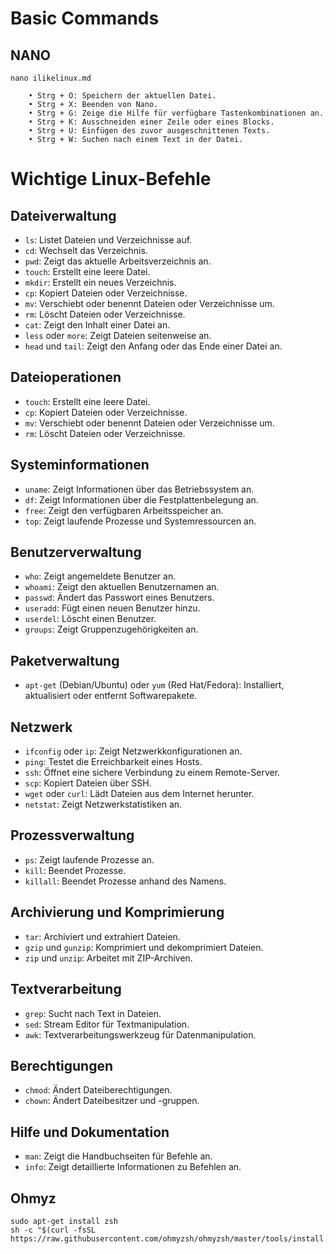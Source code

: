 # Basic Commands


## NANO
```nano ilikelinux.md```

```
    • Strg + O: Speichern der aktuellen Datei.
    • Strg + X: Beenden von Nano.
    • Strg + G: Zeige die Hilfe für verfügbare Tastenkombinationen an.
    • Strg + K: Ausschneiden einer Zeile oder eines Blocks.
    • Strg + U: Einfügen des zuvor ausgeschnittenen Texts.
    • Strg + W: Suchen nach einem Text in der Datei.
```


# Wichtige Linux-Befehle

## Dateiverwaltung

- `ls`: Listet Dateien und Verzeichnisse auf.
- `cd`: Wechselt das Verzeichnis.
- `pwd`: Zeigt das aktuelle Arbeitsverzeichnis an.
- `touch`: Erstellt eine leere Datei.
- `mkdir`: Erstellt ein neues Verzeichnis.
- `cp`: Kopiert Dateien oder Verzeichnisse.
- `mv`: Verschiebt oder benennt Dateien oder Verzeichnisse um.
- `rm`: Löscht Dateien oder Verzeichnisse.
- `cat`: Zeigt den Inhalt einer Datei an.
- `less` oder `more`: Zeigt Dateien seitenweise an.
- `head` und `tail`: Zeigt den Anfang oder das Ende einer Datei an.

## Dateioperationen

- `touch`: Erstellt eine leere Datei.
- `cp`: Kopiert Dateien oder Verzeichnisse.
- `mv`: Verschiebt oder benennt Dateien oder Verzeichnisse um.
- `rm`: Löscht Dateien oder Verzeichnisse.

## Systeminformationen

- `uname`: Zeigt Informationen über das Betriebssystem an.
- `df`: Zeigt Informationen über die Festplattenbelegung an.
- `free`: Zeigt den verfügbaren Arbeitsspeicher an.
- `top`: Zeigt laufende Prozesse und Systemressourcen an.

## Benutzerverwaltung

- `who`: Zeigt angemeldete Benutzer an.
- `whoami`: Zeigt den aktuellen Benutzernamen an.
- `passwd`: Ändert das Passwort eines Benutzers.
- `useradd`: Fügt einen neuen Benutzer hinzu.
- `userdel`: Löscht einen Benutzer.
- `groups`: Zeigt Gruppenzugehörigkeiten an.

## Paketverwaltung

- `apt-get` (Debian/Ubuntu) oder `yum` (Red Hat/Fedora): Installiert, aktualisiert oder entfernt Softwarepakete.

## Netzwerk

- `ifconfig` oder `ip`: Zeigt Netzwerkkonfigurationen an.
- `ping`: Testet die Erreichbarkeit eines Hosts.
- `ssh`: Öffnet eine sichere Verbindung zu einem Remote-Server.
- `scp`: Kopiert Dateien über SSH.
- `wget` oder `curl`: Lädt Dateien aus dem Internet herunter.
- `netstat`: Zeigt Netzwerkstatistiken an.

## Prozessverwaltung

- `ps`: Zeigt laufende Prozesse an.
- `kill`: Beendet Prozesse.
- `killall`: Beendet Prozesse anhand des Namens.

## Archivierung und Komprimierung

- `tar`: Archiviert und extrahiert Dateien.
- `gzip` und `gunzip`: Komprimiert und dekomprimiert Dateien.
- `zip` und `unzip`: Arbeitet mit ZIP-Archiven.

## Textverarbeitung

- `grep`: Sucht nach Text in Dateien.
- `sed`: Stream Editor für Textmanipulation.
- `awk`: Textverarbeitungswerkzeug für Datenmanipulation.

## Berechtigungen

- `chmod`: Ändert Dateiberechtigungen.
- `chown`: Ändert Dateibesitzer und -gruppen.

## Hilfe und Dokumentation

- `man`: Zeigt die Handbuchseiten für Befehle an.
- `info`: Zeigt detaillierte Informationen zu Befehlen an.

   
## Ohmyz

```
sudo apt-get install zsh
sh -c "$(curl -fsSL https://raw.githubusercontent.com/ohmyzsh/ohmyzsh/master/tools/install.sh)"
```

